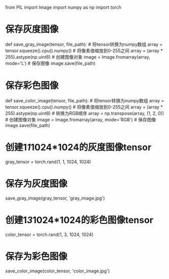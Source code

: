 from PIL import Image
import numpy as np
import torch

# 保存灰度图像
def save_gray_image(tensor, file_path):
    # 将tensor转换为numpy数组
    array = tensor.squeeze().cpu().numpy()
    # 将像素值缩放到0-255之间
    array = (array * 255).astype(np.uint8)
    # 创建图像对象
    image = Image.fromarray(array, mode='L')
    # 保存图像
    image.save(file_path)

# 保存彩色图像
def save_color_image(tensor, file_path):
    # 将tensor转换为numpy数组
    array = tensor.squeeze().cpu().numpy()
    # 将像素值缩放到0-255之间
    array = (array * 255).astype(np.uint8)
    # 转换为RGB顺序
    array = np.transpose(array, (1, 2, 0))
    # 创建图像对象
    image = Image.fromarray(array, mode='RGB')
    # 保存图像
    image.save(file_path)

# 创建1*1*1024*1024的灰度图像tensor
gray_tensor = torch.rand(1, 1, 1024, 1024)
# 保存为灰度图像
save_gray_image(gray_tensor, 'gray_image.jpg')

# 创建1*3*1024*1024的彩色图像tensor
color_tensor = torch.rand(1, 3, 1024, 1024)
# 保存为彩色图像
save_color_image(color_tensor, 'color_image.jpg')
